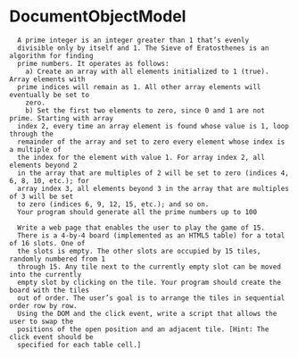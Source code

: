 # DocumentObjectModel
      A prime integer is an integer greater than 1 that’s evenly
      divisible only by itself and 1. The Sieve of Eratosthenes is an algorithm for finding
      prime numbers. It operates as follows:
        a) Create an array with all elements initialized to 1 (true). Array elements with
      prime indices will remain as 1. All other array elements will eventually be set to
        zero.
        b) Set the first two elements to zero, since 0 and 1 are not prime. Starting with array
      index 2, every time an array element is found whose value is 1, loop through the
      remainder of the array and set to zero every element whose index is a multiple of
      the index for the element with value 1. For array index 2, all elements beyond 2
      in the array that are multiples of 2 will be set to zero (indices 4, 6, 8, 10, etc.); for
      array index 3, all elements beyond 3 in the array that are multiples of 3 will be set
      to zero (indices 6, 9, 12, 15, etc.); and so on.
      Your program should generate all the prime numbers up to 100

      Write a web page that enables the user to play the game of 15.
      There is a 4-by-4 board (implemented as an HTML5 table) for a total of 16 slots. One of
      the slots is empty. The other slots are occupied by 15 tiles, randomly numbered from 1
      through 15. Any tile next to the currently empty slot can be moved into the currently
      empty slot by clicking on the tile. Your program should create the board with the tiles
      out of order. The user’s goal is to arrange the tiles in sequential order row by row.
      Using the DOM and the click event, write a script that allows the user to swap the
      positions of the open position and an adjacent tile. [Hint: The click event should be
      specified for each table cell.]
